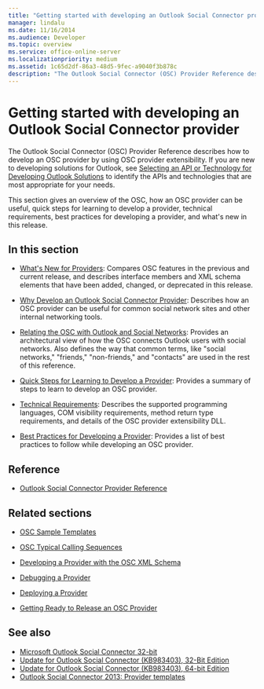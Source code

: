 ```yaml
---
title: "Getting started with developing an Outlook Social Connector provider"
manager: lindalu
ms.date: 11/16/2014
ms.audience: Developer
ms.topic: overview
ms.service: office-online-server
ms.localizationpriority: medium
ms.assetid: 1c65d2df-86a3-48d5-9fec-a9040f3b878c
description: "The Outlook Social Connector (OSC) Provider Reference describes how to develop an OSC provider by using OSC provider extensibility."
---
```


# Getting started with developing an Outlook Social Connector provider

The Outlook Social Connector (OSC) Provider Reference describes how to develop an OSC provider by using OSC provider extensibility. If you are new to developing solutions for Outlook, see [Selecting an API or Technology for Developing Outlook Solutions](https://msdn.microsoft.com/library/8295da20-e567-4d08-b8e4-5c9b4498edd4%28Office.15%29.aspx) to identify the APIs and technologies that are most appropriate for your needs. 

This section gives an overview of the OSC, how an OSC provider can be useful, quick steps for learning to develop a provider, technical requirements, best practices for developing a provider, and what's new in this release. 
  
## In this section

- [What's New for Providers](what-s-new-for-providers.md): Compares OSC features in the previous and current release, and describes interface members and XML schema elements that have been added, changed, or deprecated in this release. 
    
- [Why Develop an Outlook Social Connector Provider](why-develop-an-outlook-social-connector-provider.md): Describes how an OSC provider can be useful for common social network sites and other internal networking tools.
    
- [Relating the OSC with Outlook and Social Networks](relating-the-osc-with-outlook-and-social-networks.md): Provides an architectural view of how the OSC connects Outlook users with social networks. Also defines the way that common terms, like "social networks," "friends," "non-friends," and "contacts" are used in the rest of this reference.
    
- [Quick Steps for Learning to Develop a Provider](quick-steps-for-learning-to-develop-a-provider.md): Provides a summary of steps to learn to develop an OSC provider.
    
- [Technical Requirements](technical-requirements.md): Describes the supported programming languages, COM visibility requirements, method return type requirements, and details of the OSC provider extensibility DLL.
    
- [Best Practices for Developing a Provider](best-practices-for-developing-a-provider.md): Provides a list of best practices to follow while developing an OSC provider.
    
## Reference

- [Outlook Social Connector Provider Reference](outlook-social-connector-provider-reference-0.md)
  
## Related sections

- [OSC Sample Templates](osc-sample-templates.md)
  
- [OSC Typical Calling Sequences](osc-typical-calling-sequences.md)
  
- [Developing a Provider with the OSC XML Schema](developing-a-provider-with-the-osc-xml-schema.md)
  
- [Debugging a Provider](debugging-a-provider.md)
  
- [Deploying a Provider](deploying-a-provider.md)
  
- [Getting Ready to Release an OSC Provider](getting-ready-to-release-an-osc-provider.md)
  
## See also

- [Microsoft Outlook Social Connector 32-bit](https://www.microsoft.com/downloads/details.aspx?FamilyID=b638cc14-11e5-448a-b5a6-4f553ce81b94)
- [Update for Outlook Social Connector (KB983403), 32-Bit Edition](https://www.microsoft.com/downloads/details.aspx?FamilyID=9886faca-f1c5-4579-83e2-c872c7abc61a)
- [Update for Outlook Social Connector (KB983403), 64-bit Edition](https://www.microsoft.com/downloads/details.aspx?FamilyID=72a506a7-8a91-4d56-8b27-bf3b3f58fe9a)
- [Outlook Social Connector 2013: Provider templates](https://code.msdn.microsoft.com/Outlook-Social-Connector-73fd8d2c)

